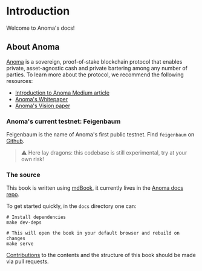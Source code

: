 # Introduction

Welcome to Anoma's docs!

## About Anoma

[Anoma](https://anoma.net/) is a sovereign, proof-of-stake blockchain protocol that enables private, asset-agnostic cash and private bartering among any number of parties. To learn more about the protocol, we recommend the following resources:

- [Introduction to Anoma Medium article](https://medium.com/anomanetwork/introducing-anoma-a-blockchain-for-private-asset-agnostic-bartering-dcc47ac42d9f)
- [Anoma's Whitepaper](https://anoma.network/papers/whitepaper.pdf)
- [Anoma's Vision paper](https://anoma.network/papers/vision-paper.pdf)

### Anoma's current testnet: Feigenbaum

Feigenbaum is the name of Anoma's first public testnet. Find `feigenbaum` on [Github](https://github.com/anoma/anoma/releases).

> ⚠️ Here lay dragons: this codebase is still experimental, try at your own risk!

### The source

This book is written using [mdBook](https://rust-lang.github.io/mdBook/), it currently lives in the [Anoma docs repo](https://github.com/anoma/docs).

To get started quickly, in the `docs` directory one can:

```shell
# Install dependencies
make dev-deps

# This will open the book in your default browser and rebuild on changes
make serve
```

[Contributions](https://github.com/anoma/docs/issues) to the contents and the structure of this book should be made via pull requests.

